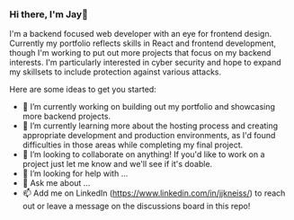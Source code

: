 ### Hi there, I'm Jay👋

I'm a backend focused web developer with an eye for frontend design. Currently my portfolio reflects skills in React and frontend development, though I'm working to put out more projects that focus on my backend interests. I'm particularly interested in cyber security and hope to expand my skillsets to include protection against various attacks.

Here are some ideas to get you started:

- 🔭 I’m currently working on building out my portfolio and showcasing more backend projects.
- 🌱 I’m currently learning more about the hosting process and creating appropriate development and production environments, as I'd found difficulties in those areas while completing my final project.
- 👯 I’m looking to collaborate on anything! If you'd like to work on a project just let me know and we'll see if it's doable.
- 🤔 I’m looking for help with ...
- 💬 Ask me about ...
- 📫 Add me on LinkedIn (https://www.linkedin.com/in/jjkneiss/) to reach out or leave a message on the discussions board in this repo! 
